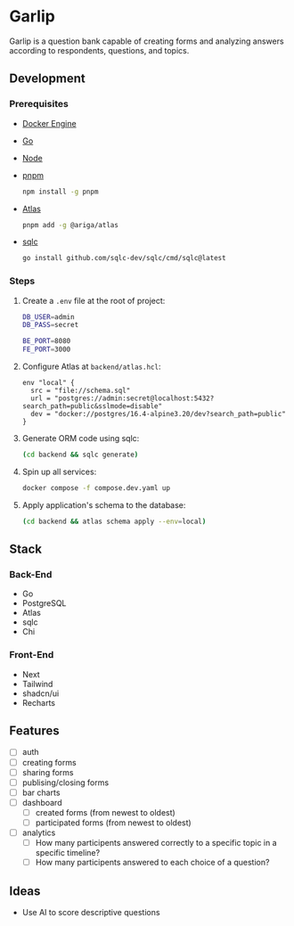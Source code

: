 # Garlip

Garlip is a question bank capable of creating forms and analyzing answers
according to respondents, questions, and topics.

## Development

### Prerequisites

- [Docker Engine](https://docs.docker.com/engine)

- [Go](https://go.dev)

- [Node](https://nodejs.org)

- [pnpm](https://pnpm.io)

  ```bash
  npm install -g pnpm
  ```

- [Atlas](https://atlasgo.io)

  ```bash
  pnpm add -g @ariga/atlas
  ```

- [sqlc](https://sqlc.dev)

  ```bash
  go install github.com/sqlc-dev/sqlc/cmd/sqlc@latest
  ```

### Steps

1. Create a `.env` file at the root of project:

   ```bash
   DB_USER=admin
   DB_PASS=secret

   BE_PORT=8080
   FE_PORT=3000
   ```

2. Configure Atlas at `backend/atlas.hcl`:

   ```hcl
   env "local" {
     src = "file://schema.sql"
     url = "postgres://admin:secret@localhost:5432?search_path=public&sslmode=disable"
     dev = "docker://postgres/16.4-alpine3.20/dev?search_path=public"
   }
   ```

3. Generate ORM code using sqlc:

   ```bash
   (cd backend && sqlc generate)
   ```

4. Spin up all services:

   ```bash
   docker compose -f compose.dev.yaml up
   ```

5. Apply application's schema to the database:

   ```bash
   (cd backend && atlas schema apply --env=local)
   ```

## Stack

### Back-End

- Go
- PostgreSQL
- Atlas
- sqlc
- Chi

### Front-End

- Next
- Tailwind
- shadcn/ui
- Recharts

## Features

- [ ] auth
- [ ] creating forms
- [ ] sharing forms
- [ ] publising/closing forms
- [ ] bar charts
- [ ] dashboard
  - [ ] created forms (from newest to oldest)
  - [ ] participated forms (from newest to oldest)
- [ ] analytics
  - [ ] How many participents answered correctly to a specific topic in a specific timeline?
  - [ ] How many participents answered to each choice of a question?

## Ideas

- Use AI to score descriptive questions
